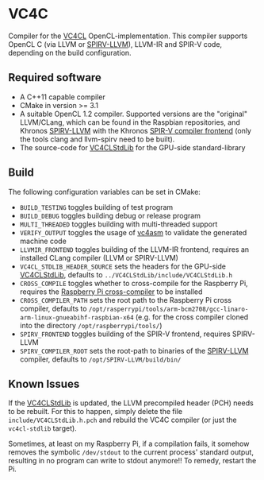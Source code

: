 # VC4C

Compiler for the [VC4CL](https://github.com/doe300/VC4CL) OpenCL-implementation.
This compiler supports OpenCL C (via LLVM or [SPIRV-LLVM](https://github.com/KhronosGroup/SPIRV-LLVM)), LLVM-IR and SPIR-V code, depending on the build configuration.

## Required software

- A C++11 capable compiler
- CMake in version >= 3.1
- A suitable OpenCL 1.2 compiler. Supported versions are the "original" LLVM/CLang, which can be found in the Raspbian repositories, and Khronos [SPIRV-LLVM](https://github.com/KhronosGroup/SPIRV-LLVM) with the Khronos [SPIR-V compiler frontend](https://github.com/KhronosGroup/SPIR/tree/spirv-1.0) (only the tools clang and llvm-spirv need to be built).
- The source-code for [VC4CLStdLib](https://github.com/doe300/VC4CLStdLib) for the GPU-side standard-library

## Build

The following configuration variables can be set in CMake:

- `BUILD_TESTING` toggles building of test program
- `BUILD_DEBUG` toggles building debug or release program
- `MULTI_THREADED` toggles building with multi-threaded support
- `VERIFY_OUTPUT` toggles the usage of [vc4asm](https://github.com/maazl/vc4asm) to validate the generated machine code
- `LLVMIR_FRONTEND` toggles building of the LLVM-IR frontend, requires an installed CLang compiler (LLVM or SPIRV-LLVM)
- `VC4CL_STDLIB_HEADER_SOURCE` sets the headers for the GPU-side [VC4CLStdLib](https://github.com/doe300/VC4CLStdLib), defaults to `../VC4CLStdLib/include/VC4CLStdLib.h`
- `CROSS_COMPILE` toggles whether to cross-compile for the Raspberry Pi, requires the [Raspberry Pi cross-compiler](https://github.com/raspberrypi/tools) to be installed
- `CROSS_COMPILER_PATH` sets the root path to the Raspberry Pi cross compiler, defaults to `/opt/rasperrypi/tools/arm-bcm2708/gcc-linaro-arm-linux-gnueabihf-raspbian-x64` (e.g. for the cross compiler cloned into the directory `/opt/raspberrypi/tools/`)
- `SPIRV_FRONTEND` toggles building of the SPIR-V frontend, requires SPIRV-LLVM
- `SPIRV_COMPILER_ROOT` sets the root-path to binaries of the [SPIRV-LLVM](https://github.com/KhronosGroup/SPIRV-LLVM) compiler, defaults to `/opt/SPIRV-LLVM/build/bin/`

## Known Issues

If the [VC4CLStdLib](https://github.com/doe300/VC4CLStdLib) is updated, the LLVM precompiled header (PCH) needs to be rebuilt. For this to happen, simply delete the file `include/VC4CLStdLib.h.pch` and rebuild the VC4C compiler (or just the `vc4cl-stdlib` target).

Sometimes, at least on my Raspberry Pi, if a compilation fails, it somehow removes the symbolic `/dev/stdout` to the current process' standard output, resulting in no program can write to stdout anymore!! To remedy, restart the Pi.